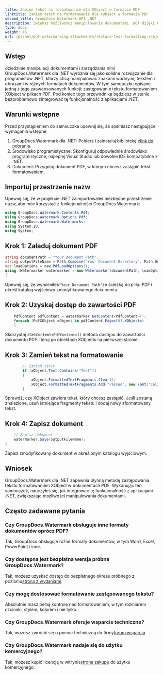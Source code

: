 ```yaml
---
title: Zamień tekst na formatowanie dla XObject w formacie PDF
linktitle: Zamień tekst na formatowanie dla XObject w formacie PDF
second_title: GroupDocs.Watermark API .NET
description: Zwiększ możliwości manipulowania dokumentami .NET dzięki GroupDocs dla .NET. Dowiedz się, jak łatwo zastąpić tekst formatowaniem w plikach PDF.
type: docs
weight: 45
url: /pl/net/pdf-watermarking-attachments/replace-text-formatting-xobject-pdf/
---
```

## Wstęp
dziedzinie manipulacji dokumentami i zarządzania nimi GroupDocs.Watermark dla .NET wyróżnia się jako solidne rozwiązanie dla programistów .NET, którzy chcą manipulować znakami wodnymi, tekstem i obrazami w różnych formatach dokumentów. W tym samouczku opisano jedną z jego zaawansowanych funkcji: zastępowanie tekstu formatowaniem XObject w plikach PDF. Pod koniec tego przewodnika będziesz w stanie bezproblemowo zintegrować tę funkcjonalność z aplikacjami .NET.
## Warunki wstępne
Przed przystąpieniem do samouczka upewnij się, że spełniasz następujące wymagania wstępne:
1.  GroupDocs.Watermark dla .NET: Pobierz i zainstaluj bibliotekę z[link do pobrania](https://releases.groupdocs.com/Watermark/net/).
2. Środowisko programistyczne: Skonfiguruj odpowiednie środowisko programistyczne, najlepiej Visual Studio lub dowolne IDE kompatybilne z .NET.
3. Dokument: Przygotuj dokument PDF, w którym chcesz zastąpić tekst formatowaniem.

## Importuj przestrzenie nazw
Upewnij się, że w projekcie .NET zaimportowałeś niezbędne przestrzenie nazw, aby móc korzystać z funkcjonalności GroupDocs.Watermark:
```csharp
using GroupDocs.Watermark.Contents.Pdf;
using GroupDocs.Watermark.Options.Pdf;
using GroupDocs.Watermark.Watermarks;
using System.IO;
using System;
```
## Krok 1: Załaduj dokument PDF
```csharp
string documentPath = "Your Document Path";
string outputFileName = Path.Combine("Your Document Directory", Path.GetFileName(documentPath));
var loadOptions = new PdfLoadOptions();
using (Watermarker watermarker = new Watermarker(documentPath, loadOptions))
{
```
 Upewnij się, że wymieniłeś`"Your Document Path"`ze ścieżką do pliku PDF i określ katalog wyjściowy zmodyfikowanego dokumentu.
## Krok 2: Uzyskaj dostęp do zawartości PDF
```csharp
    PdfContent pdfContent = watermarker.GetContent<PdfContent>();
    foreach (PdfXObject xObject in pdfContent.Pages[0].XObjects)
    {
```
 Skorzystaj z`GetContent<PdfContent>()` metoda dostępu do zawartości dokumentu PDF. Iteruj po obiektach XObjects na pierwszej stronie.
## Krok 3: Zamień tekst na formatowanie
```csharp
        // Zamień tekst
        if (xObject.Text.Contains("Test"))
        {
            xObject.FormattedTextFragments.Clear();
            xObject.FormattedTextFragments.Add("Passed", new Font("Calibri", 19, FontStyle.Bold), Color.Red, Color.Aqua);
        }
```
Sprawdź, czy XObject zawiera tekst, który chcesz zastąpić. Jeśli zostaną znalezione, usuń istniejące fragmenty tekstu i dodaj nowy sformatowany tekst.
## Krok 4: Zapisz dokument
```csharp
    // Zapisz dokument
    watermarker.Save(outputFileName);
}
```
Zapisz zmodyfikowany dokument w określonym katalogu wyjściowym.

## Wniosek
GroupDocs.Watermark dla .NET zapewnia płynną metodę zastępowania tekstu formatowaniem XObject w dokumentach PDF. Wykonując ten samouczek, nauczyłeś się, jak integrować tę funkcjonalność z aplikacjami .NET, zwiększając możliwości manipulowania dokumentami.
## Często zadawane pytania
### Czy GroupDocs.Watermark obsługuje inne formaty dokumentów oprócz PDF?
Tak, GroupDocs obsługuje różne formaty dokumentów, w tym Word, Excel, PowerPoint i inne.
### Czy dostępna jest bezpłatna wersja próbna GroupDocs.Watermark?
 Tak, możesz uzyskać dostęp do bezpłatnego okresu próbnego z poziomu[strona z wydaniami](https://releases.groupdocs.com/).
### Czy mogę dostosować formatowanie zastępowanego tekstu?
Absolutnie masz pełną kontrolę nad formatowaniem, w tym rozmiarem czcionki, stylem, kolorem i nie tylko.
### Czy GroupDocs.Watermark oferuje wsparcie techniczne?
 Tak, możesz zwrócić się o pomoc techniczną do firmy[forum wsparcia](https://forum.groupdocs.com/c/watermark/19).
### Czy GroupDocs.Watermark nadaje się do użytku komercyjnego?
 Tak, możesz kupić licencję w witrynie[strona zakupu](https://purchase.groupdocs.com/buy) do użytku komercyjnego.